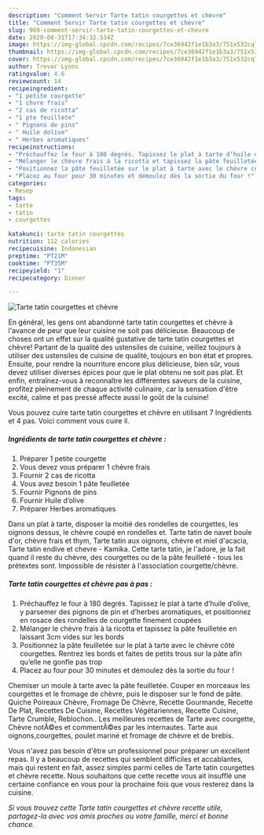 ```yaml
---
description: "Comment Servir Tarte tatin courgettes et chèvre"
title: "Comment Servir Tarte tatin courgettes et chèvre"
slug: 969-comment-servir-tarte-tatin-courgettes-et-chevre
date: 2020-08-31T17:34:32.534Z
image: https://img-global.cpcdn.com/recipes/7ce36942f1e1b3a3/751x532cq70/tarte-tatin-courgettes-et-chevre-photo-principale-de-la-recette.jpg
thumbnail: https://img-global.cpcdn.com/recipes/7ce36942f1e1b3a3/751x532cq70/tarte-tatin-courgettes-et-chevre-photo-principale-de-la-recette.jpg
cover: https://img-global.cpcdn.com/recipes/7ce36942f1e1b3a3/751x532cq70/tarte-tatin-courgettes-et-chevre-photo-principale-de-la-recette.jpg
author: Trevor Lyons
ratingvalue: 4.6
reviewcount: 14
recipeingredient:
- "1 petite courgette"
- "1 chvre frais"
- "2 cas de ricotta"
- "1 pte feuillete"
- " Pignons de pins"
- " Huile dolive"
- " Herbes aromatiques"
recipeinstructions:
- "Préchauffez le four à 180 degrés. Tapissez le plat à tarte d’huile d’olive, y parsemer des pignons de pin et d’herbes aromatiques, et positionnez en rosace des rondelles de courgette finement coupées"
- "Mélanger le chèvre frais à la ricotta et tapissez la pâte feuilletée en laissant 3cm vides sur les bords"
- "Positionnez la pâte feuilletée sur le plat à tarte avec le chèvre côté courgettes. Rentrez les bords et faites de petits trous sur la pâte afin qu’elle ne gonfle pas trop"
- "Placez au four pour 30 minutes et démoulez dès la sortie du four !"
categories:
- Resep
tags:
- tarte
- tatin
- courgettes

katakunci: tarte tatin courgettes 
nutrition: 112 calories
recipecuisine: Indonesian
preptime: "PT21M"
cooktime: "PT35M"
recipeyield: "1"
recipecategory: Dinner

---
```



![Tarte tatin courgettes et chèvre](https://img-global.cpcdn.com/recipes/7ce36942f1e1b3a3/751x532cq70/tarte-tatin-courgettes-et-chevre-photo-principale-de-la-recette.jpg)

En général, les gens ont abandonné tarte tatin courgettes et chèvre à l'avance de peur que leur cuisine ne soit pas délicieuse. Beaucoup de choses ont un effet sur la qualité gustative de tarte tatin courgettes et chèvre! Partant de la qualité des ustensiles de cuisine, veillez toujours à utiliser des ustensiles de cuisine de qualité, toujours en bon état et propres. Ensuite, pour rendre la nourriture encore plus délicieuse, bien sûr, vous devez utiliser diverses épices pour que le plat obtenu ne soit pas plat. Et enfin, entraînez-vous à reconnaître les différentes saveurs de la cuisine, profitez pleinement de chaque activité culinaire, car la sensation d'être excité, calme et pas pressé affecte aussi le goût de la cuisine!

<!--inarticleads1-->

Vous pouvez cuire tarte tatin courgettes et chèvre en utilisant 7 Ingrédients et 4 pas. Voici comment vous cuire il.

##### Ingrédients de tarte tatin courgettes et chèvre :

1. Préparer 1 petite courgette
1. Vous devez vous préparer 1 chèvre frais
1. Fournir 2 cas de ricotta
1. Vous avez besoin 1 pâte feuilletée
1. Fournir  Pignons de pins
1. Fournir  Huile d’olive
1. Préparer  Herbes aromatiques


Dans un plat à tarte, disposer la moitié des rondelles de courgettes, les oignons dessus, le chèvre coupé en rondelles et. Tarte tatin de navet boule d&#39;or, chèvre frais et thym, Tarte tatin aux oignons, chèvre et miel d&#39;acacia, Tarte tatin endive et chevre - Kamika. Cette tarte tatin, je l&#39;adore, je la fait quand il reste du chèvre, des courgettes ou de la pâte feuilleté - tous les prétextes sont. Impossible de résister à l&#39;association courgette/chèvre. 

<!--inarticleads2-->

##### Tarte tatin courgettes et chèvre pas à pas :

1. Préchauffez le four à 180 degrés. Tapissez le plat à tarte d’huile d’olive, y parsemer des pignons de pin et d’herbes aromatiques, et positionnez en rosace des rondelles de courgette finement coupées
1. Mélanger le chèvre frais à la ricotta et tapissez la pâte feuilletée en laissant 3cm vides sur les bords
1. Positionnez la pâte feuilletée sur le plat à tarte avec le chèvre côté courgettes. Rentrez les bords et faites de petits trous sur la pâte afin qu’elle ne gonfle pas trop
1. Placez au four pour 30 minutes et démoulez dès la sortie du four !


Chemiser un moule à tarte avec la pâte feuilletée. Couper en morceaux les courgettes et le fromage de chèvre, puis le disposer sur le fond de pâte. Quiche Poireaux Chèvre, Fromage De Chèvre, Recette Gourmande, Recette De Plat, Recettes De Cuisine, Recettes Végétariennes, Recette Cuisine, Tarte Crumble, Reblochon.. Les meilleures recettes de Tarte avec courgette, Chèvre notÃ©es et commentÃ©es par les internautes. Tarte aux oignons,courgettes, poulet mariné et fromage de chèvre et de brebis. 

<!--inarticleads1-->

<p>
Vous n'avez pas besoin d'être un professionnel pour préparer un excellent repas. Il y a beaucoup de recettes qui semblent difficiles et accablantes, mais qui restent en fait, assez simples parmi celles de Tarte tatin courgettes et chèvre recette. Nous souhaitons que cette recette vous ait insufflé une certaine confiance en vous pour la prochaine fois que vous resterez dans la cuisine.
</p>

<p>
<i>Si vous trouvez cette Tarte tatin courgettes et chèvre recette utile, partagez-la avec vos amis proches ou votre famille, merci et bonne chance.</i>
</p>
